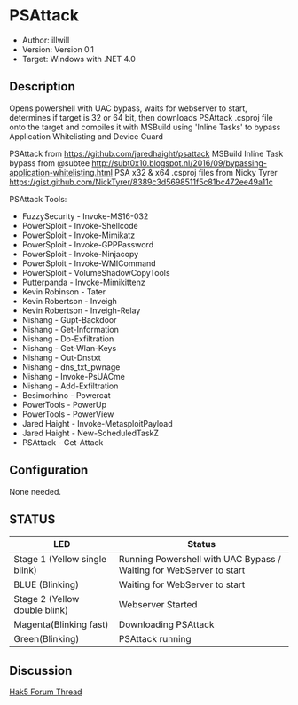 # PSAttack
* Author: illwill
* Version: Version 0.1
* Target: Windows with .NET 4.0

## Description

Opens powershell with UAC bypass, waits for webserver to start, determines if target is 32 or 64 bit, then downloads PSAttack .csproj file
onto the target and compiles it with MSBuild using 'Inline Tasks' to bypass Application Whitelisting and Device Guard

PSAttack from https://github.com/jaredhaight/psattack
MSBuild Inline Task bypass from @subtee http://subt0x10.blogspot.nl/2016/09/bypassing-application-whitelisting.html
PSA x32 & x64 .csproj files from Nicky Tyrer https://gist.github.com/NickTyrer/8389c3d5698511f5c81bc472ee49a11c

PSAttack Tools:
* FuzzySecurity - Invoke-MS16-032
* PowerSploit - Invoke-Shellcode
* PowerSploit - Invoke-Mimikatz
* PowerSploit - Invoke-GPPPassword
* PowerSploit - Invoke-Ninjacopy
* PowerSploit - Invoke-WMICommand
* PowerSploit - VolumeShadowCopyTools
* Putterpanda - Invoke-Mimikittenz
* Kevin Robinson - Tater
* Kevin Robertson - Inveigh
* Kevin Robertson - Inveigh-Relay
* Nishang - Gupt-Backdoor
* Nishang - Get-Information
* Nishang - Do-Exfiltration
* Nishang - Get-Wlan-Keys
* Nishang - Out-Dnstxt
* Nishang - dns_txt_pwnage
* Nishang - Invoke-PsUACme
* Nishang - Add-Exfiltration
* Besimorhino - Powercat
* PowerTools - PowerUp
* PowerTools - PowerView
* Jared Haight - Invoke-MetasploitPayload
* Jared Haight - New-ScheduledTaskZ
* PSAttack - Get-Attack

## Configuration

None needed. 

## STATUS

| LED                            | Status                                                              |
| ------------------------------ | ------------------------------------------------------------------- |
| Stage 1 (Yellow single blink)  | Running Powershell with UAC Bypass / Waiting for WebServer to start |
| BLUE (Blinking)                | Waiting for WebServer to start                                      |
| Stage 2 (Yellow double blink)  | Webserver Started                                                   |
| Magenta(Blinking fast)         | Downloading PSAttack                                                |
| Green(Blinking)                | PSAttack running                                                    |

## Discussion
[Hak5 Forum Thread](https://forums.hak5.org/index.php?/topic/40761-payload-psattack/ "Hak5 Forum Thread")
